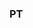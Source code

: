 ### PT 
<!-- ### pt


[Rarbg.com](http://rarbg.com/)
[Download music, movies, games, software! The Pirate Bay - The world&#39;s most resilient BitTorrent site](http://thepiratebay.ee/)
[Pornhub](http://www.pornhub.com/)
[Redtube](http://www.redtube.com/)
[youporn](http://www.youporn.com/)
[Jav asa1253  asa159786](http://www.javlibrary.com/)
[BitTorrent](http://rutracker.org/)
[XVIDEOS.COM](https://www.xvideos.com/)
[ThisAV.com](http://thisav.com/)
[BabyTorrent](https://babytorrent.vip/)

 -->